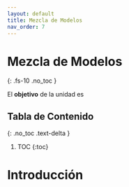 ```yaml
---
layout: default
title: Mezcla de Modelos
nav_order: 7
---
```


# Mezcla de Modelos
{: .fs-10 .no_toc }

El **objetivo** de la unidad es 

## Tabla de Contenido
{: .no_toc .text-delta }

1. TOC
{:toc}


# Introducción